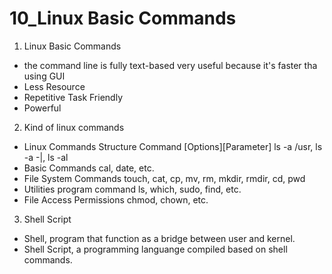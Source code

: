 # 10_Linux Basic Commands
1. Linux Basic Commands
- the command line is fully text-based very useful because it's faster tha using GUI
- Less Resource
- Repetitive Task Friendly
- Powerful

2. Kind of linux commands
- Linux Commands Structure
Command [Options][Parameter]
ls -a /usr, ls -a -|, ls -al
- Basic Commands
cal, date, etc.
- File System Commands
touch, cat, cp, mv, rm, mkdir, rmdir, cd, pwd
- Utilities program command
ls, which, sudo, find, etc.
- File Access Permissions
chmod, chown, etc.

3. Shell Script
- Shell, program that function as a bridge between user and kernel.
- Shell Script, a programming languange compiled based on shell commands.